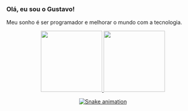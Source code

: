 ### Olá, eu sou o Gustavo!

Meu sonho é ser programador e melhorar o mundo com a tecnologia.
<br>
<div align="center">
  <a href="https://github.com/GuMoreira222">
  <img height="160em" src="https://github-readme-stats.vercel.app/api?username=GuMoreira222&show_icons=true&theme=dark&include_all_commits=true&count_private=true"/>
  <img height="160em" src="https://github-readme-stats.vercel.app/api/top-langs/?username=GuMoreira222&layout=compact&langs_count=7&theme=dark"/> 
  
   ![Snake animation](https://github.com/GuMoreira222/GuMoreira222/blob/output/github-contribution-grid-snake.svg)
  
</div>

